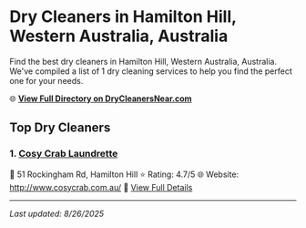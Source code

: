 # Dry Cleaners in Hamilton Hill, Western Australia, Australia

Find the best dry cleaners in Hamilton Hill, Western Australia, Australia. We've compiled a list of 1 dry cleaning services to help you find the perfect one for your needs.

🌐 **[View Full Directory on DryCleanersNear.com](https://drycleanersnear.com/city/Australia/Western%20Australia/Hamilton%20Hill)**

## Top Dry Cleaners

### 1. [Cosy Crab Laundrette](https://drycleanersnear.com/dryCleaner/68ad16241d9ee695c9252db2/cosy-crab-laundrette)
📍 51 Rockingham Rd, Hamilton Hill
⭐ Rating: 4.7/5
🌐 Website: http://www.cosycrab.com.au/
🔗 [View Full Details](https://drycleanersnear.com/dryCleaner/68ad16241d9ee695c9252db2/cosy-crab-laundrette)


---

*Last updated: 8/26/2025*
